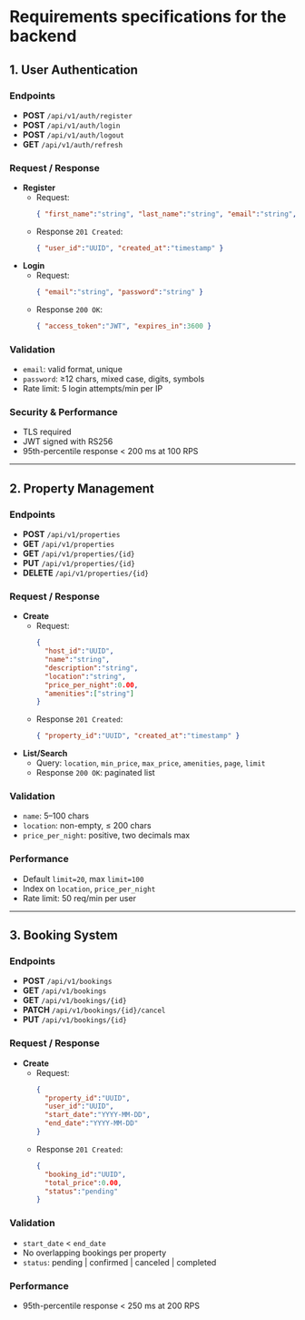 
# Requirements specifications for the backend

## 1. User Authentication

### Endpoints
- **POST** `/api/v1/auth/register`
- **POST** `/api/v1/auth/login`
- **POST** `/api/v1/auth/logout`
- **GET**  `/api/v1/auth/refresh`

### Request / Response
- **Register**  
  - Request:
    ```json
    { "first_name":"string", "last_name":"string", "email":"string", "password":"string" }
    ```
  - Response `201 Created`:
    ```json
    { "user_id":"UUID", "created_at":"timestamp" }
    ```
- **Login**  
  - Request:
    ```json
    { "email":"string", "password":"string" }
    ```
  - Response `200 OK`:
    ```json
    { "access_token":"JWT", "expires_in":3600 }
    ```

### Validation
- `email`: valid format, unique
- `password`: ≥12 chars, mixed case, digits, symbols
- Rate limit: 5 login attempts/min per IP

### Security & Performance
- TLS required
- JWT signed with RS256
- 95th-percentile response < 200 ms at 100 RPS

---

## 2. Property Management

### Endpoints
- **POST**   `/api/v1/properties`
- **GET**    `/api/v1/properties`
- **GET**    `/api/v1/properties/{id}`
- **PUT**    `/api/v1/properties/{id}`
- **DELETE** `/api/v1/properties/{id}`

### Request / Response
- **Create**  
  - Request:
    ```json
    {
      "host_id":"UUID",
      "name":"string",
      "description":"string",
      "location":"string",
      "price_per_night":0.00,
      "amenities":["string"]
    }
    ```
  - Response `201 Created`:
    ```json
    { "property_id":"UUID", "created_at":"timestamp" }
    ```
- **List/Search**  
  - Query: `location`, `min_price`, `max_price`, `amenities`, `page`, `limit`
  - Response `200 OK`: paginated list

### Validation
- `name`: 5–100 chars
- `location`: non-empty, ≤ 200 chars
- `price_per_night`: positive, two decimals max

### Performance
- Default `limit=20`, max `limit=100`
- Index on `location`, `price_per_night`
- Rate limit: 50 req/min per user

---

## 3. Booking System

### Endpoints
- **POST**   `/api/v1/bookings`
- **GET**    `/api/v1/bookings`
- **GET**    `/api/v1/bookings/{id}`
- **PATCH**  `/api/v1/bookings/{id}/cancel`
- **PUT**    `/api/v1/bookings/{id}`

### Request / Response
- **Create**  
  - Request:
    ```json
    {
      "property_id":"UUID",
      "user_id":"UUID",
      "start_date":"YYYY-MM-DD",
      "end_date":"YYYY-MM-DD"
    }
    ```
  - Response `201 Created`:
    ```json
    {
      "booking_id":"UUID",
      "total_price":0.00,
      "status":"pending"
    }
    ```

### Validation
- `start_date` < `end_date`
- No overlapping bookings per property
- `status`: pending | confirmed | canceled | completed

### Performance
- 95th-percentile response < 250 ms at 200 RPS
